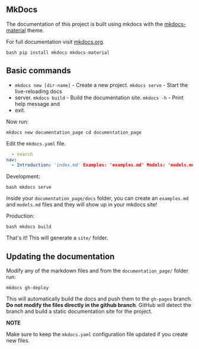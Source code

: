 ## MkDocs

The documentation of this project is built using mkdocs with the
[mkdocs-material](https://squidfunk.github.io/mkdocs-material/) theme.

For full documentation visit [mkdocs.org](https://www.mkdocs.org).

```bash pip install mkdocs mkdocs-material ```

## Basic commands

* `mkdocs new [dir-name]` - Create a new project.  `mkdocs serve` - Start the live-reloading docs
* server.  `mkdocs build` - Build the documentation site.  `mkdocs -h` - Print help message and
* exit.

Now run:

``` mkdocs new documentation_page cd documentation_page ```

Edit the `mkdocs.yaml` file.

```yaml theme: name: material language: en plugins:
  - search
nav:
  - Introduction: 'index.md' Examples: 'examples.md' Models: 'models.md'
```

Development:

```bash mkdocs serve ```

Inside your `documentation_page/docs` folder, you can create an `examples.md` and `models.md` files
and they will show up in your mkdocs site!

Production:

```bash mkdocs build ```

That's it! This will generate a `site/` folder.

## Updating the documentation

Modify any of the markdown files and from the `documentation_page/` folder run:


`mkdocs gh-deploy`

This will automatically build the docs and push them to the `gh-pages` branch. **Do not modify the
files directly in the github branch**. GitHub will detect the branch and build a static
documentation site for the project.

**NOTE**

Make sure to keep the `mkdocs.yaml` configuration file updated if you create new files.
